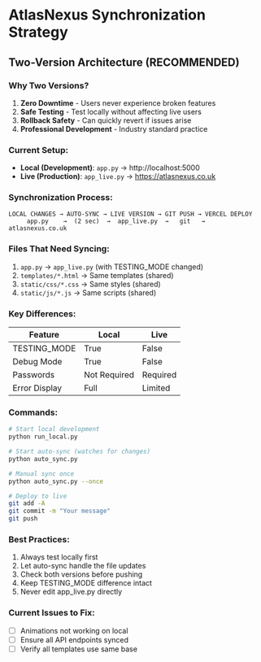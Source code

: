 # AtlasNexus Synchronization Strategy

## Two-Version Architecture (RECOMMENDED)

### Why Two Versions?
1. **Zero Downtime** - Users never experience broken features
2. **Safe Testing** - Test locally without affecting live users
3. **Rollback Safety** - Can quickly revert if issues arise
4. **Professional Development** - Industry standard practice

### Current Setup:
- **Local (Development)**: `app.py` → http://localhost:5000
- **Live (Production)**: `app_live.py` → https://atlasnexus.co.uk

### Synchronization Process:

```
LOCAL CHANGES → AUTO-SYNC → LIVE VERSION → GIT PUSH → VERCEL DEPLOY
     app.py    →  (2 sec)  →  app_live.py  →   git   →  atlasnexus.co.uk
```

### Files That Need Syncing:
1. `app.py` → `app_live.py` (with TESTING_MODE changed)
2. `templates/*.html` → Same templates (shared)
3. `static/css/*.css` → Same styles (shared)
4. `static/js/*.js` → Same scripts (shared)

### Key Differences:
| Feature | Local | Live |
|---------|-------|------|
| TESTING_MODE | True | False |
| Debug Mode | True | False |
| Passwords | Not Required | Required |
| Error Display | Full | Limited |

### Commands:
```bash
# Start local development
python run_local.py

# Start auto-sync (watches for changes)
python auto_sync.py

# Manual sync once
python auto_sync.py --once

# Deploy to live
git add -A
git commit -m "Your message"
git push
```

### Best Practices:
1. Always test locally first
2. Let auto-sync handle the file updates
3. Check both versions before pushing
4. Keep TESTING_MODE difference intact
5. Never edit app_live.py directly

### Current Issues to Fix:
- [ ] Animations not working on local
- [ ] Ensure all API endpoints synced
- [ ] Verify all templates use same base